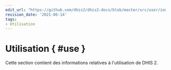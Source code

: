 ```yaml
---
edit_url: "https://github.com/dhis2/dhis2-docs/blob/master/src/user/index.md"
revision_date: '2021-06-14'
tags:
- Utilisation
---
```


# Utilisation { #use } 

Cette section contient des informations relatives à l'utilisation de DHIS 2.

